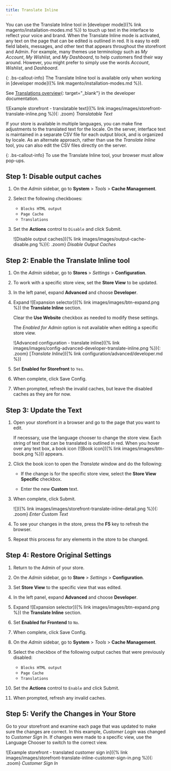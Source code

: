 ```yaml
---
title: Translate Inline
---
```


You can use the Translate Inline tool in [developer mode]({% link magento/installation-modes.md %}) to touch up text in the interface to reflect your voice and brand. When the Translate Inline mode is activated, any text on the page that can be edited is outlined in red. It is easy to edit field labels, messages, and other text that appears throughout the storefront and Admin. For example, many themes use terminology such as _My Account_, _My Wishlist_, and _My Dashboard_, to help customers find their way around. However, you might prefer to simply use the words _Account_, _Wishlist_, and _Dashboard_.

{: .bs-callout-info}
The Translate Inline tool is available only when working in [developer mode]({% link magento/installation-modes.md %}).

See [Translations overview][1]{: target="_blank"} in the developer documentation.

![Example storefront - translatable text]({% link images/images/storefront-translate-inline.png %}){: .zoom}
_Translatable Text_

If your store is available in multiple languages, you can make fine adjustments to the translated text for the locale. On the server, interface text is maintained in a separate CSV file for each output block, and is organized by locale. As an alternate approach, rather than use the _Translate Inline_ tool, you can also edit the CSV files directly on the server.

{: .bs-callout-info}
To use the Translate Inline tool, your browser must allow pop-ups.

## Step 1: Disable output caches

1. On the _Admin_ sidebar, go to **System** > _Tools_ > **Cache Management**.

1. Select the following checkboxes:

    - `Blocks HTML output`
    - `Page Cache`
    - `Translations`

1. Set the **Actions** control to `Disable` and click <span class="btn">Submit</span>.

    ![Disable output caches]({% link images/images/output-cache-disable.png %}){: .zoom}
    _Disable Output Caches_

## Step 2: Enable the Translate Inline tool

1. On the _Admin_ sidebar, go to **Stores** > _Settings_ > **Configuration**.

1. To work with a specific store view, set the **Store View** to be updated.

1. In the left panel, expand **Advanced** and choose **Developer**.

1. Expand ![Expansion selector]({% link images/images/btn-expand.png %}) the **Translate Inline** section.

    Clear the **Use Website** checkbox as needed to modify these settings.

    The _Enabled for Admin_ option is not available when editing a specific store view.

    ![Advanced configuration - translate inline]({% link images/images/config-advanced-developer-translate-inline.png %}){: .zoom}
    [_Translate Inline_]({% link configuration/advanced/developer.md %})

1. Set **Enabled for Storefront** to `Yes`.

1. When complete, click <span class="btn">Save Config</span>.

1. When prompted, refresh the invalid caches, but leave the disabled caches as they are for now.

## Step 3: Update the Text

1. Open your storefront in a browser and go to the page that you want to edit.

   If necessary, use the language chooser to change the store view. Each string of text that can be translated is outlined in red. When you hover over any text box, a book icon (![Book icon]({% link images/images/btn-book.png %})) appears.

1. Click the book icon to open the _Translate_ window and do the following:

    - If the change is for the specific store view, select the **Store View Specific** checkbox.

    - Enter the new **Custom** text.

1. When complete, click <span class="btn">Submit</span>.

    ![]({% link images/images/storefront-translate-inline-detail.png %}){: .zoom}
    _Enter Custom Text_

1. To see your changes in the store, press the **F5** key to refresh the browser.

1. Repeat this process for any elements in the store to be changed.

## Step 4: Restore Original Settings

1. Return to the Admin of your store.

1. On the _Admin_ sidebar, go to **Store** > _Settings_ > **Configuration**.

1. Set **Store View** to the specific view that was edited.

1. In the left panel, expand **Advanced** and choose **Developer**.

1. Expand ![Expansion selector]({% link images/images/btn-expand.png %}) the **Translate Inline** section.

1. Set **Enabled for Frontend** to `No`.

1. When complete, click <span class="btn">Save Config</span>.

1. On the _Admin_ sidebar, go to **System** > _Tools_ > **Cache Management**.

1. Select the checkbox of the following output caches that were previously disabled:

    - `Blocks HTML output`
    - `Page Cache`
    - `Translations`

1. Set the **Actions** control to `Enable` and click <span class="btn">Submit</span>.

1. When prompted, refresh any invalid caches.

## Step 5: Verify the Changes in Your Store

Go to your storefront and examine each page that was updated to make sure the changes are correct. In this example, _Customer Login_ was changed to _Customer Sign In_. If changes were made to a specific view, use the Language Chooser to switch to the correct view.

![Example storefront - translated customer sign in]({% link images/images/storefront-translate-inline-customer-sign-in.png %}){: .zoom}
_Customer Sign In_

[1]: http://devdocs.magento.com/guides/v2.3/frontend-dev-guide/translations/xlate.html
